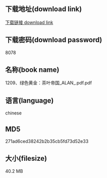 ## 下载地址(download link)
[下载链接 download link](https://voluble-croquembouche-d321dc.netlify.app/?s=1209%E3%80%81%E7%BB%BF%E8%89%B2%E9%BB%84%E9%87%91%EF%BC%9A%E8%8C%B6%E5%8F%B6%E5%B8%9D%E5%9B%BD_ALAN_.pdf)

## 下载密码(download password)
8078

## 名称(book name)
1209、绿色黄金：茶叶帝国_ALAN_.pdf.pdf

## 语言(language)
chinese

## MD5
271ad6ced38242b2b35cb5fd73d52e33

## 大小(filesize)
40.2 MB
